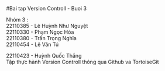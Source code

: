 #Bai tap Version Controll - Buoi 3

Nhóm 3 :  
22110385 - Lê Huỳnh Như Nguyệt  
22110330 - Phạm Ngọc Hòa  
22110380 - Trần Trọng Nghĩa  
22110454 - Lê Văn Tú

22110423 - Huỳnh Quốc Thắng  
Tập thực hành Version Controll thông qua Github va TortoiseGit
